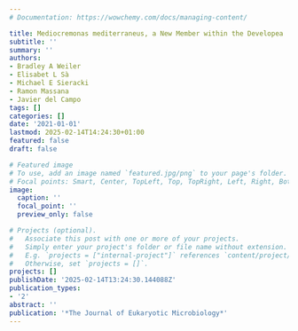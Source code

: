 ```yaml
---
# Documentation: https://wowchemy.com/docs/managing-content/

title: Mediocremonas mediterraneus, a New Member within the Developea
subtitle: ''
summary: ''
authors:
- Bradley A Weiler
- Elisabet L Sà
- Michael E Sieracki
- Ramon Massana
- Javier del Campo
tags: []
categories: []
date: '2021-01-01'
lastmod: 2025-02-14T14:24:30+01:00
featured: false
draft: false

# Featured image
# To use, add an image named `featured.jpg/png` to your page's folder.
# Focal points: Smart, Center, TopLeft, Top, TopRight, Left, Right, BottomLeft, Bottom, BottomRight.
image:
  caption: ''
  focal_point: ''
  preview_only: false

# Projects (optional).
#   Associate this post with one or more of your projects.
#   Simply enter your project's folder or file name without extension.
#   E.g. `projects = ["internal-project"]` references `content/project/deep-learning/index.md`.
#   Otherwise, set `projects = []`.
projects: []
publishDate: '2025-02-14T13:24:30.144088Z'
publication_types:
- '2'
abstract: ''
publication: '*The Journal of Eukaryotic Microbiology*'
---
```

